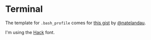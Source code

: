 # Terminal

The template for `.bash_profile` comes for [this gist](https://gist.github.com/natelandau/10654137) by [@natelandau](https://github.com/natelandau).

I'm using the [Hack](https://github.com/source-foundry/Hack) font.
